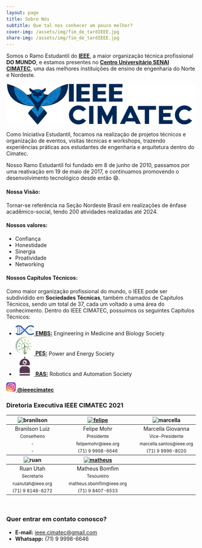 ```yaml
---
layout: page
title: Sobre Nós
subtitle: Que tal nos conhecer um pouco melhor?
cover-img: /assets/img/fim_de_tardIEEE.jpg
share-img: /assets/img/fim_de_tardIEEE.jpg
---
```


Somos o Ramo Estudantil do [**IEEE**](https://www.ieee.org/), a maior organização técnica profissional **DO MUNDO**, e estamos presentes no [**Centro Universitário SENAI CIMATEC**](http://www.senaicimatec.com.br/), uma das melhores instituições de ensino de engenharia do Norte e Nordeste. 

<p style="text-align: center;"> <img src="/assets/img/logo_azul_horizontal.png" alt="logo ieee cimatec" width="600"/> </p>

Como Iniciativa Estudantil, focamos na realização de projetos técnicos e organização de eventos, visitas técnicas e workshops, trazendo experiências práticas aos estudantes de engenharia e arquitetura dentro do Cimatec.

Nosso Ramo Estudantil foi fundado em 8 de junho de 2010, passamos por uma reativação em 19 de maio de 2017, e continuamos promovendo o desenvolvimento tecnológico desde então &#128516;.

#### Nossa Visão:

Tornar-se referência na Seção Nordeste Brasil em realizações de ênfase acadêmico-social, tendo 200 atividades realizadas até 2024.

#### Nossos valores:
- Confiança
- Honestidade
- Sinergia
- Proatividade
- Networking

#### Nossos Capítulos Técnicos:
Como maior organização profissional do mundo, o IEEE pode ser subdividido em **Sociedades Técnicas**, também chamados de Capítulos Técnicos, sendo um total de 37, cada um voltado a uma área do conhecimento. Dentro do IEEE CIMATEC, possuimos os seguintes Capítulos Técnicos:
- [<img src="/assets/img/embs_logo.png" alt="drawing" width="50"/> **EMBS:**](https://ieeecimatec.github.io/capitulo-EMBS/) Engineering in Medicine and Biology Society 
- [<img src="/assets/img/pes_logo.png" alt="drawing" width="50"/> **PES:**](https://ieeecimatec.github.io/capitulo-PES/) Power and Energy Society 
- [<img src="/assets/img/ras_logo.png" alt="drawing" width="50"/> **RAS:**](https://ieeecimatec.github.io/capitulo-RAS/) Robotics and Automation Society

[<img src="/assets/img/logo_instagram.png" alt="drawing" width="25"/> **@ieeecimatec**](https://www.instagram.com/ieeecimatec/)

### Diretoria Executiva IEEE CIMATEC 2021
<div class="row">
  <div class=" col-xl-auto offset-xl-0 col-lg-4 offset-lg-0">
    <div class="mobile-side-scroller">
      <table class="table-borderless highlight">
        <thead>
          <tr>
            <th><center><img src="{{ 'assets/img/voluntarios/branilson.png' | relative_url }}" width="100" alt="branilson" class="img-fluid rounded-circle" /></center></th>
            <th></th>
             <th><a href="https://www.linkedin.com/in/felipe-mohr-a9922a15a"><center><img src="{{ 'assets/img/voluntarios/felipe_mohr.png' | relative_url}}" width="100" alt="felipe" class="img-fluid rounded-circle img-blur" /></center></a></th>
            <th></th>
            <th><center><img src="{{ 'assets/img/voluntarios/marcella_giovanna.png' | relative_url }}" width="100" alt="marcella" class="img-fluid rounded-circle"/></center></th>
          </tr>
        </thead>
        <tbody>
          <tr class="font-weight-bolder" style="text-align: center margin-top: 0">
            <td width="33.33%"><center>Branilson Luiz</center></td>
            <td></td>
            <td width="33.33%"><center>Felipe Mohr</center></td>
            <td></td>
            <td width="33.33%"><center>Marcella Giovanna</center></td>
          </tr>
          <tr style="text-align: center" >
            <td style="vertical-align: top"><small><center>Conselheiro</center></small></td>
            <td></td>
            <td style="vertical-align: top"><small><center>Presidente</center></small></td>
            <td></td>
            <td style="vertical-align: top"><small><center>Vice-Presidente</center></small></td>
          </tr>
          <tr style="text-align: center" >
            <td style="vertical-align: top"><small><center>-</center></small></td>
            <td></td>
            <td style="vertical-align: top"><small><center>felipemohr@ieee.org</center></small></td>
            <td></td>
            <td style="vertical-align: top"><small><center>marcella.santos@ieee.org</center></small></td>
          </tr>
          <tr style="text-align: center" >
            <td style="vertical-align: top"><small><center>-</center></small></td>
            <td></td>
            <td style="vertical-align: top"><small><center>(71) 9 9998-6646</center></small></td>
            <td></td>
            <td style="vertical-align: top"><small><center>(71) 9 9996-8020</center></small></td>
          </tr>
        </tbody>
        <thead>
          <tr>
            <th><center><img src="{{ 'assets/img/voluntarios/ruan_utah.png' | relative_url }}" width="100" alt="ruan" class="img-fluid rounded-circle"/></center></th>
            <th></th>
            <th><a href="https://www.linkedin.com/in/matheus-dos-santos-bomfim-459421191/"><center><img src="{{ 'assets/img/voluntarios/matheus_bomfim.png' | relative_url}}" width="100" alt="matheus" class="img-fluid rounded-circle img-blur" /></center></a></th>
          </tr>
        </thead>
        <tbody>
          <tr class="font-weight-bolder" style="text-align: center margin-top: 0">
            <td width="50%"><center>Ruan Utah</center></td>
            <td></td>
            <td width="50%"><center>Matheus Bomfim</center></td>
          </tr>
          <tr style="text-align: center" >
            <td style="vertical-align: top"><small><center>Secretario</center></small></td>
            <td></td>
            <td style="vertical-align: top"><small><center>Tesoureiro</center></small></td>
          </tr>
          <tr style="text-align: center" >
            <td style="vertical-align: top"><small><center>ruanutah@ieee.org</center></small></td>
            <td></td>
            <td style="vertical-align: top"><small><center>matheus.sbomfim@ieee.org</center></small></td>
          </tr>
          <tr style="text-align: center" >
            <td style="vertical-align: top"><small><center>(71) 9 8148-6272</center></small></td>
            <td></td>
            <td style="vertical-align: top"><small><center>(71) 9 8407-6533</center></small></td>
          </tr>
        </tbody>
      </table>
    </div>
  </div>
</div>
<br>

### Quer entrar em contato conosco?

- **E-mail:** ieee.cimatec@gmail.com
- **Whatsapp:** (71) 9 9998-6646
